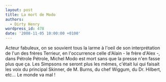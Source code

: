 ```yaml
---
layout: post
title: La mort de Modo
authors:
  - Dirty Henry
wordpress_id: 478
date: '2008-11-05 10:00:00 +0100'
---
```

Acteur fabuleux, on se souvient tous la larme à l'oeil de son interprétation de l'un des frères Terrieur, en l'occurrence celle d'Alain - le frère d'Alex -, dans Pétrole Pétrole, Michel Modo est mort sans que la presse n'en fasse plus que ça. Les Simpsons ne seront plus les mêmes, c'était lui qui faisait les voix du principal Skinner, de M. Burns, du chef Wiggum, du Dr. Hilbert, etc… Le monde va mal !
